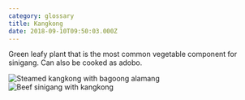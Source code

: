 ```yaml
---
category: glossary
title: Kangkong
date: 2018-09-10T09:50:03.000Z
---
```


Green leafy plant that is the most common vegetable component for sinigang. Can also be cooked as adobo.

![Steamed kangkong with bagoong alamang](/steamed-kangkong-bagoong-alamang.jpg)
![Beef sinigang with kangkong](/sinigang-baka-kangkong.jpg)
